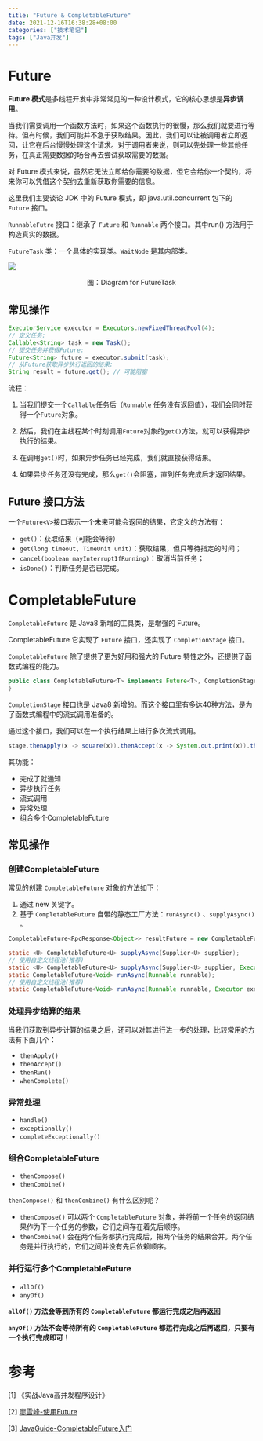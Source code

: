 ```yaml
---
title: "Future & CompletableFuture"
date: 2021-12-16T16:38:28+08:00
categories: ["技术笔记"]
tags: ["Java并发"]
---
```


# Future

**Future 模式**是多线程开发中非常常见的一种设计模式，它的核心思想是**异步调用**。

当我们需要调用一个函数方法时，如果这个函数执行的很慢，那么我们就要进行等待。但有时候，我们可能并不急于获取结果。因此，我们可以让被调用者立即返回，让它在后台慢慢处理这个请求。对于调用者来说，则可以先处理一些其他任务，在真正需要数据的场合再去尝试获取需要的数据。

对 Future 模式来说，虽然它无法立即给你需要的数据，但它会给你一个契约，将来你可以凭借这个契约去重新获取你需要的信息。

这里我们主要谈论 JDK 中的 Future 模式，即 java.util.concurrent  包下的 `Future` 接口。

`RunnableFutre` 接口：继承了 `Future` 和 `Runnable` 两个接口。其中run() 方法用于构造真实的数据。

`FutureTask` 类：一个具体的实现类。`WaitNode` 是其内部类。



![](https://tva1.sinaimg.cn/large/008i3skNly1gxfsgo80tpj30u010swhq.jpg)

<center>图：Diagram for FutureTask</center>

## 常见操作

```java
ExecutorService executor = Executors.newFixedThreadPool(4); 
// 定义任务:
Callable<String> task = new Task();
// 提交任务并获得Future:
Future<String> future = executor.submit(task);
// 从Future获取异步执行返回的结果:
String result = future.get(); // 可能阻塞
```

流程：

1. 当我们提交一个`Callable`任务后（`Runnable` 任务没有返回值），我们会同时获得一个`Future`对象。

2. 然后，我们在主线程某个时刻调用`Future`对象的`get()`方法，就可以获得异步执行的结果。

3. 在调用`get()`时，如果异步任务已经完成，我们就直接获得结果。

4. 如果异步任务还没有完成，那么`get()`会阻塞，直到任务完成后才返回结果。



## Future 接口方法

一个`Future<V>`接口表示一个未来可能会返回的结果，它定义的方法有：

- `get()`：获取结果（可能会等待）
- `get(long timeout, TimeUnit unit)`：获取结果，但只等待指定的时间；
- `cancel(boolean mayInterruptIfRunning)`：取消当前任务；
- `isDone()`：判断任务是否已完成。

# CompletableFuture

`CompletableFuture` 是 Java8 新增的工具类，是增强的 Future。

CompletableFuture 它实现了 `Future` 接口，还实现了 `CompletionStage` 接口。

`CompletableFuture` 除了提供了更为好用和强大的 Future 特性之外，还提供了函数式编程的能力。

```java
public class CompletableFuture<T> implements Future<T>, CompletionStage<T> {
}
```

`CompletionStage` 接口也是 Java8 新增的。而这个接口里有多达40种方法，是为了函数式编程中的流式调用准备的。

通过这个接口，我们可以在一个执行结果上进行多次流式调用。

```java
stage.thenApply(x -> square(x)).thenAccept(x -> System.out.print(x)).thenRun(() -> System.out.println)
```

其功能：

- 完成了就通知
- 异步执行任务
- 流式调用
- 异常处理
- 组合多个CompletableFuture

## 常见操作

### 创建CompletableFuture

常见的创建 `CompletableFuture` 对象的方法如下：

1. 通过 new 关键字。
2. 基于 `CompletableFuture` 自带的静态工厂方法：`runAsync()` 、`supplyAsync()` 。

```java
CompletableFuture<RpcResponse<Object>> resultFuture = new CompletableFuture<>();

static <U> CompletableFuture<U> supplyAsync(Supplier<U> supplier);
// 使用自定义线程池(推荐)
static <U> CompletableFuture<U> supplyAsync(Supplier<U> supplier, Executor executor);
static CompletableFuture<Void> runAsync(Runnable runnable);
// 使用自定义线程池(推荐)
static CompletableFuture<Void> runAsync(Runnable runnable, Executor executor);

```

### 处理异步结算的结果

当我们获取到异步计算的结果之后，还可以对其进行进一步的处理，比较常用的方法有下面几个：

- `thenApply()`
- `thenAccept()`
- `thenRun()`
- `whenComplete()`

### 异常处理

- `handle()`
- `exceptionally()`
- `completeExceptionally()`

### 组合CompletableFuture

- `thenCompose()`
- `thenCombine()`

 `thenCompose()` 和 `thenCombine()` 有什么区别呢？

- `thenCompose()` 可以两个 `CompletableFuture` 对象，并将前一个任务的返回结果作为下一个任务的参数，它们之间存在着先后顺序。
- `thenCombine()` 会在两个任务都执行完成后，把两个任务的结果合并。两个任务是并行执行的，它们之间并没有先后依赖顺序。

### 并行运行多个CompletableFuture

- `allOf()`
- `anyOf()`

**`allOf()` 方法会等到所有的 `CompletableFuture` 都运行完成之后再返回**

**`anyOf()` 方法不会等待所有的 `CompletableFuture` 都运行完成之后再返回，只要有一个执行完成即可！**

# 参考

[1] 《实战Java高并发程序设计》

[2] [廖雪峰-使用Future](https://www.liaoxuefeng.com/wiki/1252599548343744/1306581155184674)

[3] [JavaGuide-CompletableFuture入门](https://javaguide.cn/java/concurrent/completablefuture-intro/)




